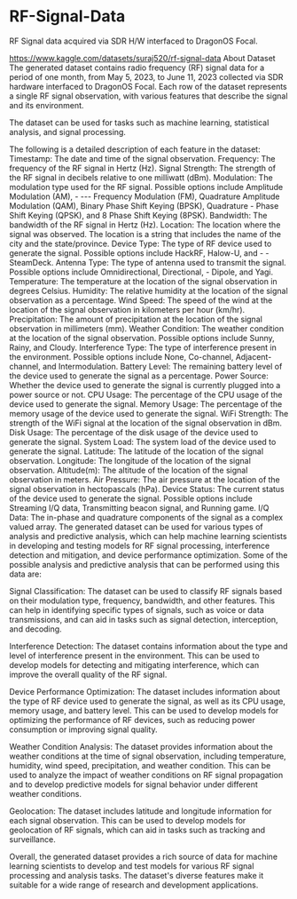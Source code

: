 # RF-Signal-Data
RF Signal data acquired via SDR H/W interfaced to DragonOS Focal.

https://www.kaggle.com/datasets/suraj520/rf-signal-data
About Dataset
The generated dataset contains radio frequency (RF) signal data for a period of one month, from May 5, 2023, to June 11, 2023 collected via SDR hardware interfaced to DragonOS Focal. Each row of the dataset represents a single RF signal observation, with various features that describe the signal and its environment.

The dataset can be used for tasks such as machine learning, statistical analysis, and signal processing.

The following is a detailed description of each feature in the dataset:
Timestamp: The date and time of the signal observation.
Frequency: The frequency of the RF signal in Hertz (Hz).
Signal Strength: The strength of the RF signal in decibels relative to one milliwatt (dBm).
Modulation: The modulation type used for the RF signal. Possible options include Amplitude Modulation (AM), - ---
Frequency Modulation (FM), Quadrature Amplitude Modulation (QAM), Binary Phase Shift Keying (BPSK), Quadrature - Phase Shift Keying (QPSK), and 8 Phase Shift Keying (8PSK).
Bandwidth: The bandwidth of the RF signal in Hertz (Hz).
Location: The location where the signal was observed. The location is a string that includes the name of the city and the state/province.
Device Type: The type of RF device used to generate the signal. Possible options include HackRF, Halow-U, and - - SteamDeck.
Antenna Type: The type of antenna used to transmit the signal. Possible options include Omnidirectional, Directional, - Dipole, and Yagi.
Temperature: The temperature at the location of the signal observation in degrees Celsius.
Humidity: The relative humidity at the location of the signal observation as a percentage.
Wind Speed: The speed of the wind at the location of the signal observation in kilometers per hour (km/hr).
Precipitation: The amount of precipitation at the location of the signal observation in millimeters (mm).
Weather Condition: The weather condition at the location of the signal observation. Possible options include Sunny, Rainy, and Cloudy.
Interference Type: The type of interference present in the environment. Possible options include None, Co-channel, Adjacent-channel, and Intermodulation.
Battery Level: The remaining battery level of the device used to generate the signal as a percentage.
Power Source: Whether the device used to generate the signal is currently plugged into a power source or not.
CPU Usage: The percentage of the CPU usage of the device used to generate the signal.
Memory Usage: The percentage of the memory usage of the device used to generate the signal.
WiFi Strength: The strength of the WiFi signal at the location of the signal observation in dBm.
Disk Usage: The percentage of the disk usage of the device used to generate the signal.
System Load: The system load of the device used to generate the signal.
Latitude: The latitude of the location of the signal observation.
Longitude: The longitude of the location of the signal observation.
Altitude(m): The altitude of the location of the signal observation in meters.
Air Pressure: The air pressure at the location of the signal observation in hectopascals (hPa).
Device Status: The current status of the device used to generate the signal. Possible options include Streaming I/Q data, Transmitting beacon signal, and Running game.
I/Q Data: The in-phase and quadrature components of the signal as a complex valued array.
The generated dataset can be used for various types of analysis and predictive analysis, which can help machine learning scientists in developing and testing models for RF signal processing, interference detection and mitigation, and device performance optimization. Some of the possible analysis and predictive analysis that can be performed using this data are:

Signal Classification: The dataset can be used to classify RF signals based on their modulation type, frequency, bandwidth, and other features. This can help in identifying specific types of signals, such as voice or data transmissions, and can aid in tasks such as signal detection, interception, and decoding.

Interference Detection: The dataset contains information about the type and level of interference present in the environment. This can be used to develop models for detecting and mitigating interference, which can improve the overall quality of the RF signal.

Device Performance Optimization: The dataset includes information about the type of RF device used to generate the signal, as well as its CPU usage, memory usage, and battery level. This can be used to develop models for optimizing the performance of RF devices, such as reducing power consumption or improving signal quality.

Weather Condition Analysis: The dataset provides information about the weather conditions at the time of signal observation, including temperature, humidity, wind speed, precipitation, and weather condition. This can be used to analyze the impact of weather conditions on RF signal propagation and to develop predictive models for signal behavior under different weather conditions.

Geolocation: The dataset includes latitude and longitude information for each signal observation. This can be used to develop models for geolocation of RF signals, which can aid in tasks such as tracking and surveillance.

Overall, the generated dataset provides a rich source of data for machine learning scientists to develop and test models for various RF signal processing and analysis tasks. The dataset's diverse features make it suitable for a wide range of research and development applications.
